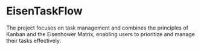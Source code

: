 # EisenTaskFlow
The project focuses on task management and combines the principles of Kanban and the Eisenhower Matrix, enabling users to prioritize and manage their tasks effectively.
